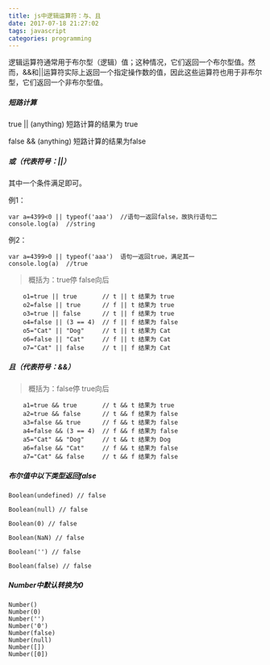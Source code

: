 ```yaml
---
title: js中逻辑运算符：与、且
date: 2017-07-18 21:27:02
tags: javascript
categories: programming
---
```


逻辑运算符通常用于布尔型（逻辑）值；这种情况，它们返回一个布尔型值。然而，&&和||运算符实际上返回一个指定操作数的值，因此这些运算符也用于非布尔型，它们返回一个非布尔型值。

<!-- more -->

##### 短路计算

true || (anything)  短路计算的结果为 true

false && (anything)  短路计算的结果为false

##### 或（代表符号：||）

其中一个条件满足即可。

例1：

	var a=4399<0 || typeof('aaa')  //语句一返回false，故执行语句二
	console.log(a)  //string  

例2：
	
	var a=4399>0 || typeof('aaa')  语句一返回true，满足其一
	console.log(a)  //true
	
>概括为：true停 false向后

		o1=true || true       // t || t 结果为 true
		o2=false || true      // f || t 结果为 true
		o3=true || false      // t || f 结果为 true
		o4=false || (3 == 4)  // f || f 结果为 false
		o5="Cat" || "Dog"     // t || t 结果为 Cat
		o6=false || "Cat"     // f || t 结果为 Cat
		o7="Cat" || false     // t || f 结果为 Cat

##### 且（代表符号：&&）

>概括为：false停 true向后
		
		a1=true && true       // t && t 结果为 true
		a2=true && false      // t && f 结果为 false
		a3=false && true      // f && t 结果为 false
		a4=false && (3 == 4)  // f && f 结果为 false
		a5="Cat" && "Dog"     // t && t 结果为 Dog
		a6=false && "Cat"     // f && t 结果为 false
		a7="Cat" && false     // t && f 结果为 false


##### 布尔值中以下类型返回false
	
	Boolean(undefined) // false
	
	Boolean(null) // false 
	
	Boolean(0) // false 
	
	Boolean(NaN) // false 
	
	Boolean('') // false

	Boolean(false) // false

##### Number中默认转换为0

	Number()
	Number(0)
	Number('')
	Number('0')
	Number(false)
	Number(null)
	Number([])
	Number([0])